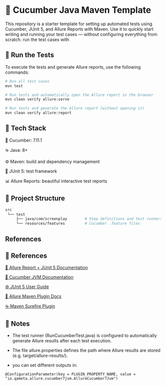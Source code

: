 # 🧪 Cucumber Java Maven Template

This repository is a starter template for setting up automated tests using Cucumber, JUnit 5, and Allure Reports with Maven.
Use it to quickly start writing and running your test cases — without configuring everything from scratch.
run the test cases with 


## 🚀 Run the Tests

To execute the tests and generate Allure reports, use the following commands:

```bash
# Run all test cases
mvn test

# Run tests and automatically open the Allure report in the browser
mvn clean verify allure:serve

# Run tests and generate the Allure report (without opening it)
mvn clean verify allure:report
```

## 🧩 Tech Stack

🥒 Cucumber: 7.11.1

☕ Java: 8+

⚙️ Maven: build and dependency management

🧾 JUnit 5: test framework

📊 Allure Reports: beautiful interactive test reports

## 📁 Project Structure
```bash
src
 └── test
     ├── java/com/screenplay        # Step definitions and test runners
     └── resources/features         # Cucumber .feature files
```



## References 

## 🧠 References

[📘 Allure Report + JUnit 5 Documentation](https://allurereport.org/docs/junit5/)

[🥒 Cucumber JVM Documentation](https://cucumber.io/docs/guides/10-minute-tutorial/)

[⚙️ JUnit 5 User Guide](https://docs.junit.org/current/user-guide/)

[🧩 Allure Maven Plugin Docs](https://docs.qameta.io/allure/#_maven)

[☕ Maven Surefire Plugin](https://maven.apache.org/surefire/maven-surefire-plugin/)

## 📝 Notes

- The test runner (RunCucumberTest.java) is configured to automatically generate Allure results after each test execution.

- The file allure.properties defines the path where Allure results are stored (e.g. target/allure-results/).
- you can set different outputs in: 
```
@ConfigurationParameter(key = PLUGIN_PROPERTY_NAME, value = "io.qameta.allure.cucumber7jvm.AllureCucumber7Jvm")
```